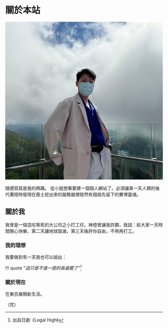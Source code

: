 # 關於本站

<img src="../assets/avatar.jpg" alt="Avatar" class="avatar">

隨便寫寫是我的興趣。
從小就想著要建一個個人網站了。必須讓某一天人類的後代著陸時發現在廢土挖出來的服務器裡居然有個祖先留下的賽博靈魂。

## 關於我

我曾是一個混吃等死的大公司之小打工仔。神燈曾讓我許願，我説：給大家一天時間開心快樂，第二天讓地球毀滅，第三天後許你自由，不用再打工。


### 我的理想


我要做到有一天我也可以說出：

!!! quote
	 *“這只是不值一提的長處罷了”[^1]* 


### 關於現在

在東京展開新生活。





（完）


[^1]: 出自日劇《Legal High》


